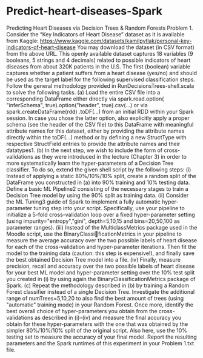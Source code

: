 # Predict-heart-diseases-Spark
Predicting Heart Diseases via Decision Trees & Random Forests 
Problem 1. Consider the “Key Indicators of Heart Disease” dataset as it is available from Kaggle:
https://www.kaggle.com/datasets/kamilpytlak/personal-key-indicators-of-heart-disease
You may download the dataset (in CSV format) from the above URL. This openly
available dataset captures 18 variables (9 booleans, 5 strings and 4 decimals) related to possible indicators of
heart diseases from about 320K patients in the U.S. The first (boolean) variable captures whether a patient
suffers from a heart disease (yes/no) and should be used as the target label for the following supervised
classification steps. Follow the general methodology provided in RunDecisionsTrees-shell.scala to
solve the following tasks.
(a) Load the entire CSV file into a corresponding DataFrame either directly via spark.read.option(
"inferSchema", true).option("header", true).csv(...) or via spark.createDataFrame(rdd)
.toDF(...) from an initial RDD within your Spark session. In case you chose the latter option,
also explicitly apply a proper schema (see the header of the CSV file) to this DataFrame with
meaningful attribute names for this dataset, either by providing the attribute names directly within
the toDF(...) method or by defining a new StructType with respective StructField entries to
provide the attribute names and their datatypes1.
(b) In the next step, we wish to include the form of cross-validations as they were introduced in the
lecture (Chapter 3) in order to more systematically learn the hyper-parameters of a Decision Tree
classifier. To do so, extend the given shell script by the following steps:
(i) Instead of applying a static 80%/10%/10% split, create a random split of the DataFrame
you constructed in (a) into 90% training and 10% testing data. Define a basic ML Pipeline2
consisting of the necessary stages to train a Decision Tree model by using the 90% split as
training data.
(ii) Consider the ML Tuning3 guide of Spark to implement a fully automatic hyper-parameter tuning
step into your script. Specifically, use your pipeline to initialize a 5-fold cross-validation loop
over a fixed hyper-parameter setting (using impurity="entropy","gini", depth=5,10,15
and bins=20,50,100 as parameter ranges).
(iii) Instead of the MulticlassMetrics package used in the Moodle script, use the BinaryClassificationMetrics in your pipeline to measure the average accuracy over the two possible labels
of heart disease for each of the cross-validation and hyper-parameter iterations. Then fit the
model to the training data (caution: this step is expensive!), and finally save the best obtained
Decision Tree model into a file.
(iv) Finally, measure precision, recall and accuracy over the two possible labels of heart disease for
your best ML model and hyper-parameter setting over the 10% test split you created in (i) by
using again the BinaryClassificationMetrics package of Spark.
(c) Repeat the methodology described in (b) by training a Random Forest classifier instead of a single
Decision Tree. Investigate the additional range of numTrees=5,10,20 to also find the best amount
of trees (using "automatic" training mode) in your Random Forest.
Once more, identify the best overall choice of hyper-parameters you obtain from the cross-validations
as described in (i)–(iv) and measure the final accuracy you obtain for these hyper-parameters with
the one that was obtained by the simpler 80%/10%/10% split of the original script. Also here, use
the 10% testing set to measure the accuracy of your final model.
Report the resulting parameters and the Spark runtimes of this experiment in your Problem 1.txt file.
